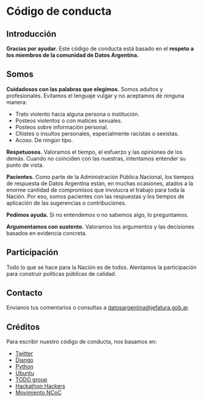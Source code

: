 # Código de conducta

## Introducción
**Gracias por ayudar**. Este código de conducta está basado en el **respeto a los miembros de la comunidad de Datos Argentina.** 

## Somos
**Cuidadosos con las palabras que elegimos.** Somos adultos y profesionales. Evitamos el lenguaje vulgar y no aceptamos de ninguna manera: 

* Trato violento hacia alguna persona o institución.
* Posteos violentos o con matices sexuales.
* Posteos sobre información personal.
* Chistes o insultos personales, especialmente racistas o sexistas. 
* Acoso. De ningún tipo. 

**Respetuosos.** Valoramos el tiempo, el esfuerzo y las opiniones de los demás. Cuando no coinciden con las nuestras, intentamos entender su punto de vista. 

**Pacientes.** Como parte de la Administración Pública Nacional, los tiempos de respuesta de Datos Argentina están, en muchas ocasiones, atados a la enorme cantidad de compromisos que involucra el trabajo para toda la Nación. Por eso, somos pacientes con las respuestas y los tiempos de aplicación de las sugerencias o contribuciones. 

**Pedimos ayuda.** Si no entendemos o no sabemos algo, lo preguntamos. 

**Argumentamos con sustento.** Valoramos los argumentos y las decisiones basados en evidencia concreta.

## Participación
Todo lo que se hace para la Nación es de todos. Alentamos la participación para construir políticas públicas de calidad.  

## Contacto
Envianos tus comentarios o consultas a datosargentina@jefatura.gob.ar.

## Créditos
Para escribir nuestro código de conducta, nos basamos en:

* [Twitter](https://github.com/twitter/code-of-conduct/blob/master/code-of-conduct.md) 
* [Django](https://www.djangoproject.com/conduct/)
* [Python](https://www.python.org/psf/codeofconduct/)
* [Ubuntu](https://www.ubuntu.com/about/about-ubuntu/conduct)
* [TODO group](http://todogroup.org/opencodeofconduct/)
* [Hackathon Hackers](https://github.com/HackathonHackers/code-of-conduct)
* [Movimiento NCoC](https://github.com/domgetter/NCoC)

